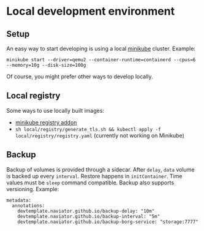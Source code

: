 # Local development environment

## Setup

An easy way to start developing is using a local [minikube](https://minikube.sigs.k8s.io) cluster. Example:
```
minikube start --driver=qemu2 --container-runtime=containerd --cpus=6 --memory=10g --disk-size=100g
```
Of course, you might prefer other ways to develop locally.

## Local registry

Some ways to use locally built images:
- [minikube registry addon](https://minikube.sigs.k8s.io/docs/handbook/registry/)
- `sh local/registry/generate_tls.sh && kubectl apply -f local/registry/registry.yaml` (currently not working on Minikube)

## Backup

Backup of volumes is provided through a sidecar. After `delay`, `data` volume is backed up every `interval`. Restore happens in `initContainer`. Time values must be `sleep` command compatible. Backup also supports versioning. Example:
```
metadata:
  annotations:
    devtemplate.naviator.github.io/backup-delay: "10m"
    devtemplate.naviator.github.io/backup-interval: "5m"
    devtemplate.naviator.github.io/backup-borg-service: "storage:7777"
```
